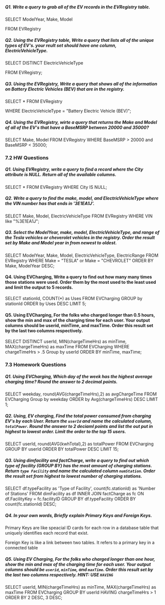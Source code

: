 ##### Q1. Write a query to grab all of the EV records in the EVRegistry table.

SELECT ModelYear, Make, Model

FROM EVRegistry 

##### Q2. Using the EVRegistry table, Write a query that lists all of the unique types of EV's. your reult set should have one column, ElectricVehicleType.

SELECT DISTINCT ElectricVehicleType 

FROM EVRegistry;

##### Q3. Using the EVRegistry, Write a query that shows all of the information on Battery Electric Vehicles (BEV) that are in the registry.

SELECT * FROM EVRegistry

WHERE ElectricVehicleType = "Battery Electric Vehicle (BEV)";

##### Q4. Using the EVRegistry, wirte a query that returns the Make and Model of all of the EV's that have a BaseMSRP between 20000 and 35000?

SELECT Make, Model 
FROM EVRegistry
WHERE BaseMSRP > 20000 and BaseMSRP < 35000;

### 7.2 HW Questions

##### Q1. Using EVRegistry, write a query to find a record where the City attribute is NULL. Return all of the available columns.

SELECT *
FROM EVRegistry
WHERE City IS NULL;

##### Q2. Write a query to find the make, model, and ElectricVehicleType where the VIN number has that ends in '3E1EA1J'.

SELECT Make, Model, ElectricVehicleType
FROM EVRegistry
WHERE VIN like "%3E1EA1J";

##### Q3. Select the ModelYear, make, model, ElectricVehicleType, and range of the Tesla vehicles or cheverolet vehicles in the registry. Order the result set by Make and Model year in from newest to oldest.

SELECT ModelYear, Make, Model, ElectricVehicleType, ElectricRange
FROM EVRegistry
WHERE Make = "TESLA" or  Make = "CHEVROLET"
ORDER BY Make, ModelYear DESC;

#### Q4. Using EVCharging, Write a query to find out how many many times those stations were used. Order them by the most used to the least used and limit the output to 5 records.

SELECT stationId, COUNT(*) as Uses 
FROM EVCharging
GROUP by stationId
ORDER by Uses DESC
LIMIT 5;

#### Q5. Using EVCharging, For the folks who charged longer than 0.5 hours, show the min and max of the charging time for each user. Your output columns should be userid, minTime, and maxTime. Order this result set by the last two columns respectively.

SELECT DISTINCT userId, MIN(chargeTimeHrs) as minTime, MAX(chargeTimeHrs) as maxTime
FROM EVCharging
WHERE chargeTimeHrs > .5
Group by userId
ORDER BY  minTime, maxTime;

### 7.3 Homework Questions


##### Q1. Using EVCharging, Which day of the week has the highest average charging time? Round the answer to 2 decimal points.

SELECT weekday, round(AVG(chargeTimeHrs),2) as avgChargeTime 
FROM EVCharging
Group by weekday
ORDER by Avg(chargeTimeHrs) DESC
LIMIT 1;


##### Q2. Using, EV charging, Find the total power consumed from charging EV's by each User. Return the `userId` and name the calculated column, `totalPower`. Round the answer to 2 deciaml points and list the out put in highest to lowest order. Limit the order to the top 15 users.

SELECT userId, round(AVG(kwhTotal),2) as totalPower 
FROM EVCharging
GROUP BY userId
ORDER BY totalPower DESC
LIMIT 15;


##### Q3. Using dimfacility and factCharge, write a query to find out which type of facility (GROUP BY) has the most amount of charging stations. Return `type Facility` and name the calculated column `numStation`. Order the result set from highest to lowest number of charging stations.

SELECT df.typeFacility as 'Type of Facility', count(fc.stationId) as 'Number of Stations'
FROM dimFacility as df
INNER JOIN factCharge as fc
ON df.FacilityKey = fc.facilityID
GROUP BY df.typeFacility
ORDER BY count(fc.stationId) DESC;


##### Q4. In your own words, Briefly explain Primary Keys and Foreign Keys.

Primary Keys are like speacial ID cards for each row in a database table that uniquely identifies each record that exist. 

Foreign Key is like a link between two tables. It refers to a primary key in a connected table


##### Q5. Using EV Charging, For the folks who charged longer than one hour, show the min and max of the charging time for each user. Your output columns should be `userid`, `minTime`, and `maxTime`. Order this result set by the last two columns respectively. HINT: USE `HAVING`

SELECT userId, MIN(chargeTimeHrs) as minTime, MAX(chargeTimeHrs) as maxTime
FROM EVCharging
GROUP BY userId
HAVING chargeTimeHrs > 1
ORDER BY 2 DESC, 3 DESC;